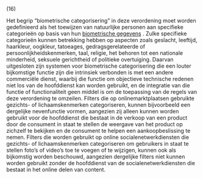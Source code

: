 (16)

Het begrip “biometrische categorisering” in deze verordening moet worden gedefinieerd als het toewijzen van natuurlijke personen aan specifieke categorieën op basis van hun [biometrische gegevens](a3.md#^biog) . Zulke specifieke categorieën kunnen betrekking hebben op aspecten zoals geslacht, leeftijd, haarkleur, oogkleur, tatoeages, gedragsgerelateerde of persoonlijkheidskenmerken, taal, religie, het behoren tot een nationale minderheid, seksuele gerichtheid of politieke overtuiging. Daarvan uitgesloten zijn systemen voor biometrische categorisering die een louter bijkomstige functie zijn die intrinsiek verbonden is met een andere commerciële dienst, waarbij die functie om objectieve technische redenen niet los van de hoofddienst kan worden gebruikt, en de integratie van die functie of functionaliteit geen middel is om de toepassing van de regels van deze verordening te omzeilen. Filters die op onlinemarktplaatsen gebruikte gezichts- of lichaamskenmerken categoriseren, kunnen bijvoorbeeld een dergelijke nevenfunctie vormen, aangezien zij alleen kunnen worden gebruikt voor de hoofddienst die bestaat in de verkoop van een product door de consument in staat te stellen de weergave van het product op zichzelf te bekijken en de consument te helpen een aankoopbeslissing te nemen. Filters die worden gebruikt op online socialenetwerkdiensten die gezichts- of lichaamskenmerken categoriseren om gebruikers in staat te stellen foto’s of video’s toe te voegen of te wijzigen, kunnen ook als bijkomstig worden beschouwd, aangezien dergelijke filters niet kunnen worden gebruikt zonder de hoofddienst van de socialenetwerkdiensten die bestaat in het online delen van content.
